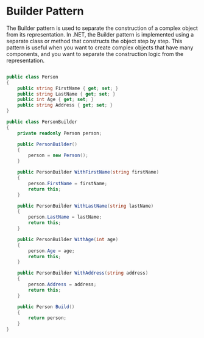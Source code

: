 # Builder Pattern

The Builder pattern is used to separate the construction of a complex object from its representation. In .NET, the Builder pattern is implemented using a separate class or method that constructs the object step by step. This pattern is useful when you want to create complex objects that have many components, and you want to separate the construction logic from the representation.

```C#

public class Person
{
    public string FirstName { get; set; }
    public string LastName { get; set; }
    public int Age { get; set; }
    public string Address { get; set; }
}

public class PersonBuilder
{
    private readonly Person person;

    public PersonBuilder()
    {
        person = new Person();
    }

    public PersonBuilder WithFirstName(string firstName)
    {
        person.FirstName = firstName;
        return this;
    }

    public PersonBuilder WithLastName(string lastName)
    {
        person.LastName = lastName;
        return this;
    }

    public PersonBuilder WithAge(int age)
    {
        person.Age = age;
        return this;
    }

    public PersonBuilder WithAddress(string address)
    {
        person.Address = address;
        return this;
    }

    public Person Build()
    {
        return person;
    }
}

```
